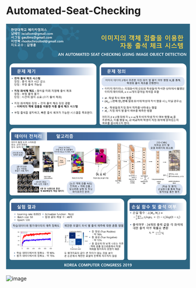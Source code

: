 # Automated-Seat-Checking
![img](./png/kcc_poster.png)

![image](https://user-images.githubusercontent.com/12870549/62715106-cb1c2680-ba3a-11e9-8de8-264ad2d36766.png)
